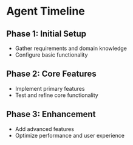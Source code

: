 # Agent Timeline

## Phase 1: Initial Setup

- Gather requirements and domain knowledge
- Configure basic functionality

## Phase 2: Core Features

- Implement primary features
- Test and refine core functionality

## Phase 3: Enhancement

- Add advanced features
- Optimize performance and user experience